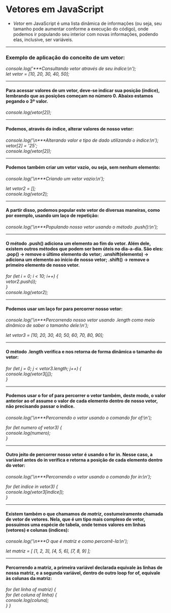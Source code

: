 # Vetores em JavaScript
- _Vetor_ em JavaScript é uma lista dinâmica de informações (ou seja, seu tamanho pode aumentar conforme a execução do código), onde podemos ir populando seu interior com novas informações, podendo elas, inclusive, ser variáveis.
***
### **Exemplo de aplicação do conceito de um vetor:**
_console.log('***Consultando vetor através de seu índice:\n');_\
_let vetor = [10, 20, 30, 40, 50];_
***
#### **Para acessar valores de um vetor, deve-se indicar sua posição (índice), lembrando que as posições começam no número 0. Abaixo estamos pegando o 3º valor.**
_console.log(vetor[2]);_
***
#### **Podemos, através do índice, alterar valores de nosso vetor:**
_console.log('\n***Alterando valor e tipo de dado utilizando o índice:\n');_\
_vetor[2] = '25';_\
_console.log(vetor[2]);_
***
#### **Podemos também criar um vetor vazio, ou seja, sem nenhum elemento:**
_console.log('\n***Criando um vetor vazio:\n');_

_let vetor2 = [];_\
_console.log(vetor2);_
***
#### **A partir disso, podemos popular este vetor de diversas maneiras, como por exemplo, usando um laço de repetição:**
_console.log('\n***Populando nosso vetor usando o método .push():\n');_
***
#### **O método .push() adiciona um elemento ao fim do vetor. Além dele, existem outros métodos que podem ser bem úteis no dia-a-dia. São eles: .pop() -> remove o último elemento do vetor; .unshift(elemento) -> adiciona um elemento ao início de nosso vetor; .shift() -> remove o primeiro elemento de nosso vetor.** 
_for (let i = 0; i < 10; i++) {\
vetor2.push(i);\
 }_\
_console.log(vetor2);_
***
#### **Podemos usar um laço for para percorrer nosso vetor:**
_console.log('\n***Percorrendo nosso vetor usando .length como meio dinâmico de saber o tamanho dele:\n');_
 
_let vetor3 = [10, 20, 30, 40, 50, 60, 70, 80, 90];_
***
#### **O método .length verifica e nos retorna de forma dinâmica o tamanho do vetor:**
_for (let j = 0; j < vetor3.length; j++) {\
  console.log(vetor3[j]);\
}_
***
#### **Podemos usar o for of para percorrer o vetor também, deste modo, o valor anterior ao of assume o valor de cada elemento dentro de nosso vetor, não precisando passar o índice.**
_console.log('\n***Percorrendo o vetor usando o comando for of:\n');_

_for (let numero of vetor3) {\
  console.log(numero);\
}_
***
#### **Outro jeito de percorrer nosso vetor é usando o for in. Nesse caso, a variável antes do in verifica e retorna a posição de cada elemento dentro do vetor:**
_console.log('\n***Percorrendo o vetor usando o comando for in:\n');_

_for (let indice in vetor3) {\
  console.log(vetor3[indice]);\
}_
***
#### **Existem também o que chamamos de _matriz_, costumeiramente chamada de vetor de vetores. Nela, que é um tipo mais complexo de vetor, possuímos uma espécie de tabela, onde temos valores em linhas (vetores) e colunas (índices):**
_console.log('\n***O que é matriz e como percorrê-la:\n');_

_let matriz = [
  [1, 2, 3],
  [4, 5, 6],
  [7, 8, 9]
];_
***
#### **Percorrendo a matriz, a primeira variável declarada equivale às linhas de nossa matriz, e a segunda variável, dentro de outro loop for of, equivale às colunas da matriz:**
_for (let linha of matriz) {\
  for (let coluna of linha) {\
    console.log(coluna);\
  }
}_
